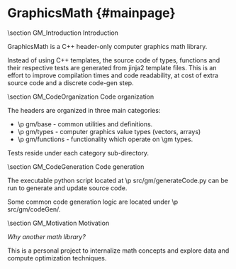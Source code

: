# GraphicsMath {#mainpage}

\section GM_Introduction Introduction

GraphicsMath is a C++ header-only computer graphics math library.

Instead of using C++ templates, the source code of types, functions and their respective tests 
are generated from jinja2 template files.  This is an effort to improve compilation times and code readability, 
at cost of extra source code and a discrete code-gen step.

\section GM_CodeOrganization Code organization

The headers are organized in three main categories:
- \p gm/base - common utilities and definitions.
- \p gm/types - computer graphics value types (vectors, arrays)
- \p gm/functions - functionality which operate on \gm types.

Tests reside under each category sub-directory.

\section GM_CodeGeneration Code generation

The executable python script located at \p src/gm/generateCode.py can be run to generate and update source code.

Some common code generation logic are located under \p src/gm/codeGen/.

\section GM_Motivation Motivation

<em>Why another math library?</em>  

This is a personal project to internalize math concepts and explore data and compute optimization techniques.

